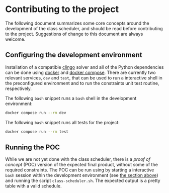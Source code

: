 # Contributing to the project

The following document summarizes some core concepts around the development of
the class scheduler, and should be read before contributing to the project.
Suggestions of change to this document are always welcome.

## Configuring the development environment

Installation of a compatible [clingo](https://potassco.org/clingo/) solver and
all of the Python dependencies can be done using
[docker](https://www.docker.com/) and [docker
compose](https://docs.docker.com/compose/). There are currently two relevant
services, `dev` and `test`, that can be used to run a interactive shell in the
preconfigured environment and to run the constraints unit test routine,
respectively.

The following `bash` snippet runs a `bash` shell in the development environment:

```bash
docker compose run --rm dev
```
The following `bash` snippet runs all tests for the project:

```bash
docker compose run --rm test
```

## Running the POC

While we are not yet done with the class scheduler, there is a *proof of
concept* (POC) version of the expected final product, without some of the
required constraints. The POC can be run using by starting a interactive `bash`
session within the development environment (see [the section
above](#configuring-the-development-environment)) and running the script
`class-scheduler.sh`. The expected output is a pretty table with a valid
schedule.
